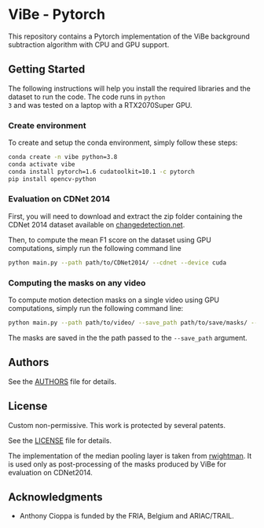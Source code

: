 # ViBe - Pytorch

This repository contains a Pytorch implementation of the ViBe background subtraction algorithm with CPU and GPU support. 

## Getting Started

The following instructions will help you install the required libraries and the dataset to run the code. The code runs in <code>python 3</code> and was tested on a laptop with a RTX2070Super GPU.

### Create environment

To create and setup the conda environment, simply follow these steps:

```bash
conda create -n vibe python=3.8
conda activate vibe
conda install pytorch=1.6 cudatoolkit=10.1 -c pytorch
pip install opencv-python
```

### Evaluation on CDNet 2014

First, you will need to download and extract the zip folder containing the CDNet 2014 dataset available on [changedetection.net](changedetection.net).

Then, to compute the mean F1 score on the dataset using GPU computations, simply run the following command line


```bash
python main.py --path path/to/CDNet2014/ --cdnet --device cuda
```


### Computing the masks on any video

To compute motion detection masks on a single video using GPU computations, simply run the following command line:


```bash
python main.py --path path/to/video/ --save_path path/to/save/masks/ --device cuda
```

The masks are saved in the the path passed to the <code>--save_path</code> argument.

## Authors

See the [AUTHORS](AUTHORS) file for details.


## License

Custom non-permissive.
This work is protected by several patents.

See the [LICENSE](LICENSE) file for details.

The implementation of the median pooling layer is taken from [rwightman](https://gist.github.com/rwightman/f2d3849281624be7c0f11c85c87c1598). It is used only as post-processing of the masks produced by ViBe for evaluation on CDNet2014.

## Acknowledgments

* Anthony Cioppa is funded by the FRIA, Belgium and ARIAC/TRAIL.
